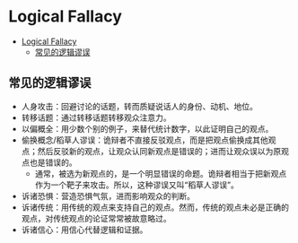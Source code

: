 # Logical Fallacy

- [Logical Fallacy](#logical-fallacy)
  - [常见的逻辑谬误](#常见的逻辑谬误)

## 常见的逻辑谬误

- 人身攻击：回避讨论的话题，转而质疑说话人的身份、动机、地位。
- 转移话题：通过转移话题转移观众注意力。
- 以偏概全：用少数个别的例子，来替代统计数字，以此证明自己的观点。
- 偷换概念/稻草人谬误：诡辩者不直接反驳观点，而是把观点偷换成其他观点；然后反驳新的观点，让观众认同新观点是错误的；进而让观众误以为原观点也是错误的。
  - 通常，被选为新观点的，是一个明显错误的命题。诡辩者相当于把新观点作为一个靶子来攻击。所以，这种谬误又叫“稻草人谬误”。
- 诉诸恐惧：营造恐惧气氛，进而影响观众的判断。
- 诉诸传统：用传统的观点来支持自己的观点。然而，传统的观点未必是正确的观点，对传统观点的论证常常被故意略过。
- 诉诸信心：用信心代替逻辑和证据。
